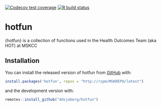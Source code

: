 
<!-- README.md is generated from README.Rmd. Please edit that file -->

<!-- badges: start -->

[![Codecov test
coverage](https://codecov.io/gh/ddsjoberg/hotfun/branch/master/graph/badge.svg)](https://codecov.io/gh/ddsjoberg/hotfun?branch=master)
[![R build
status](https://github.com/ddsjoberg/hotfun/workflows/R-CMD-check/badge.svg)](https://github.com/ddsjoberg/hotfun/actions)
<!-- badges: end -->

# hotfun

{hotfun} is a collection of functions used in the Health Outcomes Team
(aka HOT) at MSKCC

## Installation

You can install the released version of hotfun from
[GitHub](https://github.com/) with:

``` r
install.packages('hotfun', repos = "http://rspm/MSKREPO/latest")
```

and the development version with:

``` r
remotes::install_github("ddsjoberg/hotfun")
```
